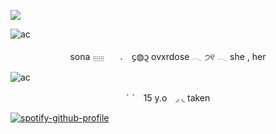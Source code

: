 ![](https://files.catbox.moe/fwg2yp.png)
  
![ac](https://files.catbox.moe/bxf9bn.png)
  
<p align="center">sona   𓈈⠀⠀ 𝅄  ⠀᧔◍᧓  ovxrdose   𓂃       ੭୧        𓂃 she , her

  ![ac](https://files.catbox.moe/wy8v8x.png)

<p align="center"> ˊ  ˋ　15 y.o ◞  ◟ taken 

[![spotify-github-profile](https://spotify-github-profile.kittinanx.com/api/view?uid=31xhjvt4vgal3pm2lykb5pacqqme&cover_image=false&theme=default&show_offline=false&background_color=ffffff&interchange=false&bar_color=cc6697)](https://github.com/kittinan/spotify-github-profile)
